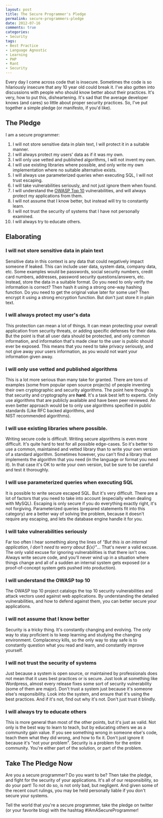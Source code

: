 ```yaml
---
layout: post
title: The Secure Programmer's Pledge
permalink: secure-programmers-pledge
date: 2012-07-16
comments: true
categories:
- Security
tags:
- Best Practice
- Language Agnostic
- Learning
- PHP
- Rant
- Security
---
```


Every day I come across code that is insecure. Sometimes the code is so hilariously insecure that any 10 year old could break it. I've also gotten into discussions with people who should know better about their practices. It's very, how to put this, disheartening. It's sad that the average developer knows (and cares) so little about proper security practices. So, I've put together a simple pledge (or manifesto, if you'd like).<!--more-->
## The Pledge

I am a secure programmer: 

 1. I will not store sensitive data in plain text, I will protect it in a suitable manner.
 2. I will always protect my users' data as if it was my own.
 3. I will only use vetted and published algorithms, I will not invent my own.
 4. I will use existing libraries where possible, and only write my own implementation where no suitable alternative exists.
 5. I will always use parameterized queries when executing SQL, I will not trust escaping.
 6. I will take vulnerabilities seriously, and not just ignore them when found.
 7. I will understand the [OWASP Top 10](https://www.owasp.org/index.php/Category:OWASP_Top_Ten_Project) vulnerabilities, and will always protect my applications from them.
 8. I will not assume that I know better, but instead will try to constantly learn.
 9. I will not trust the security of systems that I have not personally examined.
 10. I will always try to educate others.

## Elaborating


### I will not store sensitive data in plain text

Sensitive data in this context is any data that could negatively impact someone if leaked. This can include user data, system data, company data, etc. Some examples would be passwords, social security numbers, credit card numbers, addresses, password security questions/answers, etc. Instead, store the data in a suitable format. Do you need to only verify the information is correct? Then hash it using a strong one-way hashing function. Do you need to get the original value later for some use? Then encrypt it using a strong encryption function. But don't just store it in plain text.

### I will always protect my user's data

This protection can mean a lot of things. It can mean protecting your overall application from security threats, or adding specific defenses for their data. But the point is that all user data should be protected, and only common information, and information that's made clear to the user is public should ever be exposed. This means that you need to take privacy seriously, and not give away your users information, as you would not want your information given away.

### I will only use vetted and published algorithms

This is a lot more serious than many take for granted. There are tons of examples (some from popular open source projects) of people inventing their own cryptographic and security algorithms. The point here though is that security and cryptography are **hard**. It's a task best left to experts. Only use algorithms that are publicly available and have been peer reviewed. An even better approach would be to only use algorithms specified in public standards (Like RFC backed algorithms, and NIST recommended algorithms).

### I will use existing libraries where possible.

Writing secure code is difficult. Writing secure algorithms is even more difficult. It's quite hard to test for all possible edge-cases. So it's better to use a common, maintained and vetted library than to write your own version of a standard algorithm. Sometimes however, you can't find a library that implements the algorithm that you need (in the language or format you need it). In that case it's OK to write your own version, but be sure to be careful and test it thoroughly.

### I will use parameterized queries when executing SQL

It is possible to write secure escaped SQL. But it's very difficult. There are a lot of factors that you need to take into account (especially when dealing with MySQL). Escaping is only secure if you do everything exactly right, it's not forgiving. Parameterized queries (prepared statements fit into this category) are a better way of solving the problem, because it doesn't require any escaping, and lets the database engine handle it for you.

### I will take vulnerabilities seriously

Far too often I hear something along the lines of *"But this is an internal application, I don't need to worry about ${x}"*... That's never a valid excuse. The only valid excuse for ignoring vulnerabilities is that there isn't one. Always write secure code, and you'll never wind up in a situation where things change and all of a sudden an internal system gets exposed (or a proof-of-concept system gets pushed into production).

### I will understand the OWASP top 10

The OWASP top 10 project catalogs the top 10 security vulnerabilities and attack vectors used against web applications. By understanding the detailed vulnerabilities, and how to defend against them, you can better secure your applications. 

### I will not assume that I know better

Security is a tricky thing. It's constantly changing and evolving. The only way to stay proficient is to keep learning and studying the changing environment. Complacency kills, so the only way to stay safe is to constantly question what you read and learn, and constantly improve yourself. 

### I will not trust the security of systems

Just because a system is open source, or maintained by professionals does not mean that it uses best practices or is secure. Just look at something like Wordpress, almost every release fixes some sort of security vulnerability (some of them are major). Don't trust a system just because it's someone else's responsibility. Look into the system, and ensure that it's using the best practices. And if it's not, find out why it's not. Don't just trust it blindly.

### I will always try to educate others

This is more general than most of the other points, but it's just as valid. Not only is the best way to learn to teach, but by educating others we as a community gain value. If you see something wrong in someone else's code, teach them what they did wrong, and how to fix it. Don't just ignore it because it's "not your problem". Security is a problem for the entire community. You're either part of the solution, or part of the problem.

## Take The Pledge Now

Are you a secure programmer? Do you want to be? Then take the pledge, and fight for the security of your applications. It's all of our responsibility, so do your part! To not do so, is not only bad, but negligent. And given some of the recent court rulings, you may be held personally liable if you don't secure your systems. 

Tell the world that you're a secure programmer, take the pledge on twitter (or your favorite blog) with the hashtag #IAmASecureProgrammer!